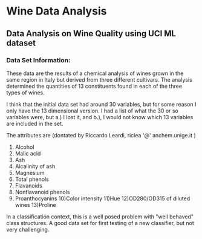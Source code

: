 # Wine Data Analysis
## Data Analysis on Wine Quality using UCI ML dataset

### Data Set Information:

These data are the results of a chemical analysis of wines grown in the same region in Italy but derived from three different cultivars. The analysis determined the quantities of 13 constituents found in each of the three types of wines.

I think that the initial data set had around 30 variables, but for some reason I only have the 13 dimensional version. I had a list of what the 30 or so variables were, but a.) I lost it, and b.), I would not know which 13 variables are included in the set.

The attributes are (dontated by Riccardo Leardi, riclea '@' anchem.unige.it )
1) Alcohol
2) Malic acid
3) Ash
4) Alcalinity of ash
5) Magnesium
6) Total phenols
7) Flavanoids
8) Nonflavanoid phenols
9) Proanthocyanins
10)Color intensity
11)Hue
12)OD280/OD315 of diluted wines
13)Proline

In a classification context, this is a well posed problem with "well behaved" class structures. A good data set for first testing of a new classifier, but not very challenging.
